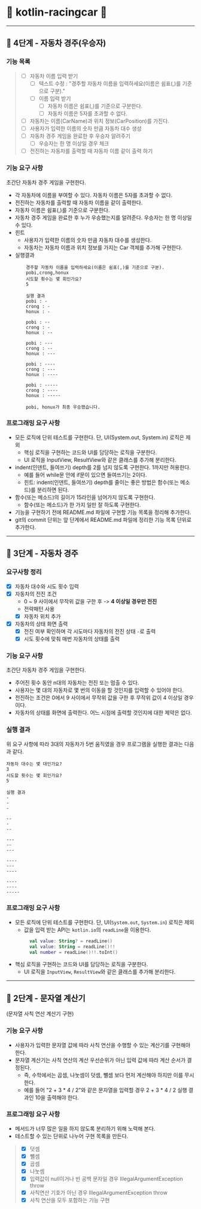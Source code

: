# 🚗 kotlin-racingcar 🚗

---

## 🚀 4단계 - 자동차 경주(우승자)

### 기능 목록
> - [ ] 자동차 이름 입력 받기
>   - [ ] 텍스트 수정 : "경주할 자동차 이름을 입력하세요(이름은 쉼표(,)를 기준으로 구분)."
>   - [ ] 이름 입력 받기
>     - [ ] 자동차 이름은 쉼표(,)를 기준으로 구분한다.
>     - [ ] 자동차 이름은 5자를 초과할 수 없다.
> - [ ] 자동차는 이름(CarName)과 위치 정보(CarPosition)를 가진다.
> - [ ] 사용자가 입력한 이름의 숫자 만큼 자동차 대수 생성
> - [ ] 자동차 경주 게임을 완료한 후 우승자 알려주기
>   - [ ] 우승자는 한 명 이상일 경우 체크
> - [ ] 전진하는 자동차를 출력할 때 자동차 이름 같이 출력 하기

### 기능 요구 사항
초간단 자동차 경주 게임을 구현한다.

- 각 자동차에 이름을 부여할 수 있다. 자동차 이름은 5자를 초과할 수 없다.
- 전진하는 자동차를 출력할 때 자동차 이름을 같이 출력한다.
- 자동차 이름은 쉼표(,)를 기준으로 구분한다.
- 자동차 경주 게임을 완료한 후 누가 우승했는지를 알려준다. 우승자는 한 명 이상일 수 있다.
- 힌트
  - 사용자가 입력한 이름의 숫자 만큼 자동차 대수를 생성한다.
  - 자동차는 자동차 이름과 위치 정보를 가지는 Car 객체를 추가해 구현한다.
- 실행결과
  ```shell
      경주할 자동차 이름을 입력하세요(이름은 쉼표(,)를 기준으로 구분).
      pobi,crong,honux
      시도할 횟수는 몇 회인가요?
      5
      
      실행 결과
      pobi : -
      crong : -
      honux : -
      
      pobi : --
      crong : -
      honux : --
      
      pobi : ---
      crong : --
      honux : ---
      
      pobi : ----
      crong : ---
      honux : ----
      
      pobi : -----
      crong : ----
      honux : -----
      
      pobi, honux가 최종 우승했습니다.
  ```

### 프로그래밍 요구 사항
- 모든 로직에 단위 테스트를 구현한다. 단, UI(System.out, System.in) 로직은 제외
  - 핵심 로직을 구현하는 코드와 UI를 담당하는 로직을 구분한다.
  - UI 로직을 InputView, ResultView와 같은 클래스를 추가해 분리한다.
- indent(인덴트, 들여쓰기) depth를 2를 넘지 않도록 구현한다. 1까지만 허용한다.
  - 예를 들어 while문 안에 if문이 있으면 들여쓰기는 2이다.
  - 힌트: indent(인덴트, 들여쓰기) depth를 줄이는 좋은 방법은 함수(또는 메소드)를 분리하면 된다.
- 함수(또는 메소드)의 길이가 15라인을 넘어가지 않도록 구현한다.
  - 함수(또는 메소드)가 한 가지 일만 잘 하도록 구현한다.
- 기능을 구현하기 전에 README.md 파일에 구현할 기능 목록을 정리해 추가한다.
- git의 commit 단위는 앞 단계에서 README.md 파일에 정리한 기능 목록 단위로 추가한다.

---

## 🚀 3단계 - 자동차 경주

### 요구사항 정리
- [x] 자동차 대수와 시도 횟수 입력
- [x] 자동차의 전진 조건
  - 0 ~ 9 사이에서 무작위 값을 구한 후 -> **4 이상일 경우만 전진**
  - 전략패턴 사용
  - [x] 자동차 위치 추가
- [x] 자동차의 상태 화면 출력
  - [x] 전진 여부 확인하며 각 시도마다 자동차의 전진 상태 `-`로 출력
  - [x] 시도 횟수에 맞춰 매번 자동차의 상태를 출력

### 기능 요구 사항
초간단 자동차 경주 게임을 구현한다.
- 주어진 횟수 동안 n대의 자동차는 전진 또는 멈출 수 있다.
- 사용자는 몇 대의 자동차로 몇 번의 이동을 할 것인지를 입력할 수 있어야 한다.
- 전진하는 조건은 0에서 9 사이에서 무작위 값을 구한 후 무작위 값이 4 이상일 경우이다.
- 자동차의 상태를 화면에 출력한다. 어느 시점에 출력할 것인지에 대한 제약은 없다.

### 실행 결과 
위 요구 사항에 따라 3대의 자동차가 5번 움직였을 경우 프로그램을 실행한 결과는 다음과 같다.
```shell
자동차 대수는 몇 대인가요?
3
시도할 횟수는 몇 회인가요?
5

실행 결과
-
-
-

--
-
--

---
--
---

----
---
----

----
----
-----
```

### 프로그래밍 요구 사항
- 모든 로직에 단위 테스트를 구현한다. 단, UI(`System.out`, `System.in`) 로직은 제외
  - 값을 입력 받는 API는 `kotlin.io`의 `readLine`을 이용한다.
    ```kotlin
      val value: String? = readLine()
      val value: String = readLine()!!
      val number = readLine()!!.toInt()
    ```
- 핵심 로직을 구현하는 코드와 UI를 담당하는 로직을 구분한다.
  - UI 로직을 `InputView`, `ResultView`와 같은 클래스를 추가해 분리한다.


---

## 🚀 2단계 - 문자열 계산기
(문자열 사칙 연산 계산기 구현)

### 기능 요구 사항
- 사용자가 입력한 문자열 값에 따라 사칙 연산을 수행할 수 있는 계산기를 구현해야 한다.
- 문자열 계산기는 사칙 연산의 계산 우선순위가 아닌 입력 값에 따라 계산 순서가 결정된다. 
  - 즉, 수학에서는 곱셈, 나눗셈이 덧셈, 뺄셈 보다 먼저 계산해야 하지만 이를 무시한다.
  - 예를 들어 "2 + 3 * 4 / 2"와 같은 문자열을 입력할 경우 2 + 3 * 4 / 2 실행 결과인 10을 출력해야 한다.

### 프로그래밍 요구 사항
- 메서드가 너무 많은 일을 하지 않도록 분리하기 위해 노력해 본다.
- 테스트할 수 있는 단위로 나누어 구현 목록을 만든다.

> - [x] 덧셈
> - [x] 뺄셈
> - [x] 곱셈
> - [x] 나눗셈
> - [x] 입력값이 null이거나 빈 공백 문자일 경우 IllegalArgumentException throw
> - [x] 사칙연산 기호가 아닌 경우 IllegalArgumentException throw
> - [x] 사칙 연산을 모두 포함하는 기능 구현
